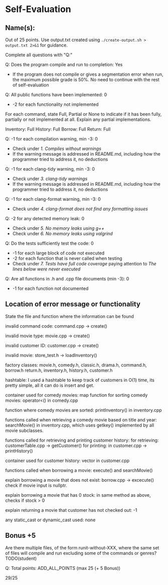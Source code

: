 # Self-Evaluation

## Name(s): 

Out of 25 points. Use output.txt created using 
`./create-output.sh > output.txt 2>&1` for guidance.

Complete all questions with "Q:"

Q: Does the program compile and run to completion: Yes

- If the program does not compile or gives a segmentation error when run, 
the maximum possible grade is 50%. No need to continue with the rest of self-evaluation

Q: All public functions have been implemented: 0

- -2 for each functionality not implemented

For each command, state Full, Partial or None to indicate 
if it has been fully, partially or not implemented at all.
Explain any partial implementations.

Inventory: Full
History: Full
Borrow: Full
Return: Full


Q: -1 for each compilation warning, min -3: 0

- Check under *1. Compiles without warnings*
- If the warning message is addressed in README.md, including how the programmer tried to address it, no deductions

Q: -1 for each clang-tidy warning, min -3: 0

- Check under *3. clang-tidy warnings*
- If the warning message is addressed in README.md, including how the programmer tried to address it, no deductions

Q: -1 for each clang-format warning, min -3: 0

- Check under *4. clang-format does not find any formatting issues*


Q: -2 for any detected memory leak: 0

- Check under *5. No memory leaks using g++*
- Check under *6. No memory leaks using valgrind*

Q: Do the tests sufficiently test the code: 0

- -1 for each large block of code not executed
- -2 for each function that is never called when testing
- Check under *7. Tests have full code coverage* paying attention to *The lines below were never executed*

Q: Are all functions in .h and .cpp file documents (min -3): 0

- -1 for each function not documented

## Location of error message or functionality

State the file and function where the information can be found

invalid command code: command.cpp -> create()

invalid movie type: movie.cpp -> create()

invalid customer ID: customer.cpp -> create()
 
invalid movie: store_test.h -> loadInventory()

factory classes: movie.h, comedy.h, classic.h, drama.h, command.h, borrow.h
                return.h, inventory.h, history.h, customer.h

hashtable: I used a hashtable to keep track of customers in O(1) time, its pretty simple, all it
          can do is insert and get.

container used for comedy movies: map
function for sorting comedy movies: operator<() in comedy.cpp

function where comedy movies are sorted: printInventory() in inventory.cpp

functions called when retrieving a comedy movie based on title and year: searchMovie() in inventory.cpp, which uses getkey() implemented by all movie subclasses.

functions called for retrieving and printing customer history: for retrieving: customerTable.cpp -> getCustomer() for printing: in customer.cpp -> printHistory()

container used for customer history: vector<string> in customer.cpp

functions called when borrowing a movie: execute() and searchMovie()

explain borrowing a movie that does not exist: borrow.cpp -> excecute() check if movie input is nullptr.

explain borrowing a movie that has 0 stock: in same method as above, checks if stock > 0

explain returning a movie that customer has not checked out: -1

any static_cast or dynamic_cast used: none

## Bonus +5

Are there multiple files, of the form runit-without-XXX, where the same set of files will compile and run excluding some of the commands or genres? TODO(student)




Q: Total points: ADD_ALL_POINTS (max 25 (+ 5 Bonus))

29/25